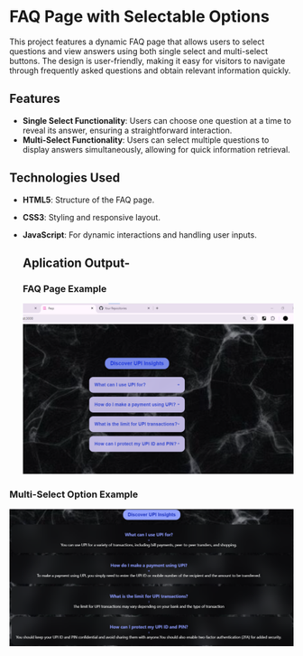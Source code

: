 # FAQ Page with Selectable Options

This project features a dynamic FAQ page that allows users to select questions and view answers using both single select and multi-select buttons. 
The design is user-friendly, making it easy for visitors to navigate through frequently asked questions and obtain relevant information quickly.

## Features
- **Single Select Functionality**: Users can choose one question at a time to reveal its answer, ensuring a straightforward interaction.
- **Multi-Select Functionality**: Users can select multiple questions to display answers simultaneously, allowing for quick information retrieval.
  
## Technologies Used
- **HTML5**: Structure of the FAQ page.
- **CSS3**: Styling and responsive layout.
- **JavaScript**: For dynamic interactions and handling user inputs.

  ## Aplication Output-
  ### FAQ Page Example
  [![FAQ- output](https://github.com/KhushbooBansiwal/FAQ-page/blob/5657805e5ea6a7f00b04f6d1411ed38e5f7e5a49/output%20faqs.png)](https://github.com/KhushbooBansiwal/FAQ-page/blob/5657805e5ea6a7f00b04f6d1411ed38e5f7e5a49/output%20faqs.png)

### Multi-Select Option Example
[![FAQ-multiselection](https://github.com/KhushbooBansiwal/FAQ-page/blob/5657805e5ea6a7f00b04f6d1411ed38e5f7e5a49/multi%20op.png)](https://github.com/KhushbooBansiwal/FAQ-page/blob/5657805e5ea6a7f00b04f6d1411ed38e5f7e5a49/multi%20op.png)
